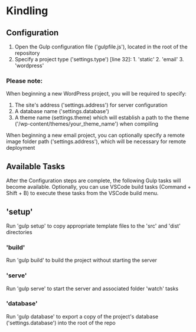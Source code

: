 # Kindling

## Configuration

  1. Open the Gulp configuration file ('gulpfile.js'), located in the root of the repository
  2. Specify a project type ('settings.type') [line 32]:
    1. 'static'
    2. 'email'
    3. 'wordpress'
  
### Please note:  
  
When beginning a new WordPress project, you will be required to specify:
  1. The site's address ('settings.address') for server configuration
  2. A database name ('settings.database')
  3. A theme name (settings.theme) which will establish a path to the theme ('/wp-content/themes/your_theme_name') when compiling

When beginning a new email project, you can optionally specify a remote image folder path ('settings.address'), which will be necessary for remote deployment
  
## Available Tasks

After the Configuration steps are complete, the following Gulp tasks will become available. Optionally, you can use VSCode build tasks (Command + Shift + B) to execute these tasks from the VSCode build menu.

## 'setup'

Run 'gulp setup' to copy appropriate template files to the 'src' and 'dist' directories

### 'build'

Run 'gulp build' to build the project without starting the server

### 'serve'

Run 'gulp serve' to start the server and associated folder 'watch' tasks

### 'database'

Run 'gulp database' to export a copy of the project's database ('settings.database') into the root of the repo
